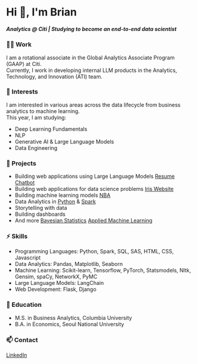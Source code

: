 # Hi 👋, I'm Brian
##### Analytics @ Citi | Studying to become an end-to-end data scientist

### 👨‍💻 Work 
I am a rotational associate in the Global Analytics Associate Program (GAAP) at Citi. <br>
Currently, I work in developing internal LLM products in the Analytics, Technology, and Innovation (ATI) team. 

### 🌱 Interests
I am interested in various areas across the data lifecycle from business analytics to machine learning. <br>
This year, I am studying:
- Deep Learning Fundamentals
- NLP 
- Generative AI & Large Language Models
- Data Engineering

### 🔭 Projects
- Building web applications using Large Language Models [Resume Chatbot](https://huggingface.co/spaces/briansohn/resume_chatbot)
- Building web applications for data science problems [Iris Website](https://github.com/BrianSohn/iris-website)
- Building machine learning models [NBA](https://github.com/BrianSohn/MoneyBall_Watson)
- Data Analytics in [Python](https://github.com/BrianSohn/Data-Analytics) & [Spark](https://github.com/BrianSohn/Analytics-on-the-Cloud) 
- Storytelling with data
- Building dashboards
- And more [Bayesian Statistics](https://github.com/BrianSohn/Statistical-Methods-for-Analytics) [Applied Machine Learning](https://github.com/BrianSohn/Applied-Machine-Learning)

### ⚡ Skills
- Programming Languages: Python, Spark, SQL, SAS, HTML, CSS, Javascript
- Data Analytics: Pandas, Matplotlib, Seaborn
- Machine Learning: Scikit-learn, Tensorflow, PyTorch, Statsmodels, Nltk, Gensim, spaCy, NetworkX, PyMC
- Large Language Models: LangChain
- Web Development: Flask, Django

### 📝 Education 
- M.S. in Business Analytics, Columbia University
- B.A. in Economics, Seoul National University

### 📫 Contact 
[LinkedIn](https://www.linkedin.com/in/brian-hojun-sohn/)

